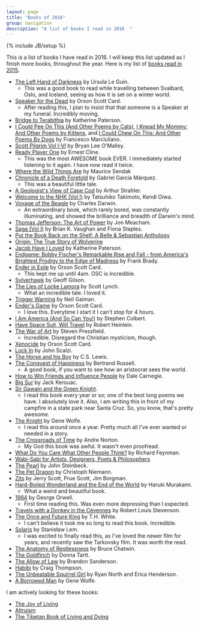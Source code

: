```yaml
---
layout: page
title: "Books of 2016"
group: navigation
description: "A list of books I read in 2016  "
---
```

{% include JB/setup %}

This is a list of books I have read in 2016. I will keep this list updated as I finish more books, throughout the year. Here is my list of [books read in 2015](http://burntfen.com/2015-12-29/books-i-read-in-2015).

* [The Left Hand of Darkness](https://en.wikipedia.org/wiki/The_Left_Hand_of_Darkness) by Ursula Le Guin.
  - This was a good book to read while travelling between Svalbard, Oslo, and Iceland, seeing as how it is set on a winter world.
* [Speaker for the Dead](https://en.wikipedia.org/wiki/Speaker_for_the_Dead) by Orson Scott Card.
  - After reading this, I plan to insist that that someone is a Speaker at my funeral. Incredibly moving.
* [Bridge to Terabithia](https://en.wikipedia.org/wiki/Bridge_to_Terabithia_(novel)) by Katherine Paterson.
* [I Could Pee On This (And Other Poems by Cats)](http://www.amazon.com/Could-Pee-This-Other-Poems/dp/1452110581), [I Knead My Mommy: And Other Poems by Kittens](http://www.amazon.com/Knead-My-Mommy-Other-Kittens/dp/1452132917), and [I Could Chew On This: And Other Poems By Dogs](http://www.amazon.com/Could-Chew-This-Other-Poems/dp/1452119031) by Francesco Marciuliano.
* [Scott Pilgrim Vol I-VI](https://en.wikipedia.org/wiki/Scott_Pilgrim) by Bryan Lee O'Malley.
* [Ready Player One](https://en.wikipedia.org/wiki/Ready_Player_One) by Ernest Cline.
  - This was the most AWESOME book EVER. I immediately started listening to it again. I have now read it twice.
* [Where the Wild Things Are](https://en.wikipedia.org/wiki/Where_the_Wild_Things_Are) by Maurice Sendak
* [Chronicle of a Death Foretold](https://en.wikipedia.org/wiki/Chronicle_of_a_Death_Foretold) by Gabriel García Márquez.
  - This was a beautiful little tale.
* [A Geologist's View of Cape Cod](http://www.amazon.com/A-Geologists-View-Cape-Cod/dp/0940160390) by Arthur Strahler.
* [Welcome to the NHK (Vol I)](https://en.wikipedia.org/wiki/Welcome_to_the_N.H.K.) by Tatsuhiko Takimoto, Kendi Oiwa.
* [Voyage of the Beagle](http://www.amazon.com/The-Voyage-Beagle-Researches-Classics/dp/014043268X) by Charles Darwin.
  - An extraordinary book, which rarely bored, was constantly illuminating, and showed the brilliance and breadth of Darwin's mind.
* [Thomas Jefferson: The Art of Power](http://www.amazon.com/Thomas-Jefferson-The-Art-Power/dp/0812979486) by Jon Meacham.
* [Saga (Vol I)](https://en.wikipedia.org/wiki/Saga_(comic_book)) by Brian K. Vaughan and Fiona Staples.
* [Put the Book Back on the Shelf: A Belle & Sebastian Anthology](https://en.wikipedia.org/wiki/Put_the_Book_Back_on_the_Shelf)
* [Origin: The True Story of Wolverine](https://en.wikipedia.org/wiki/Origin_(comics))
* [Jacob Have I Loved](https://en.wikipedia.org/wiki/Jacob_Have_I_Loved) by Katherine Paterson.
* [Endgame: Bobby Fischer's Remarkable Rise and Fall - from America's Brightest Prodigy to the Edge of Madness](http://www.amazon.com/Endgame-Fischers-Remarkable-Americas-Brightest/dp/0307463915) by Frank Brady.
* [Ender in Exile](https://en.wikipedia.org/wiki/Ender_in_Exile) by Orson Scott Card.
  - This kept me up until 4am. OSC is incredible.
* [Sylverhawk](http://www.amazon.com/Sylverhawk-Geoff-Gilson-ebook/dp/B01328HYBO) by Geoff Gilson.
* [The Lies of Locke Lamora](https://en.wikipedia.org/wiki/The_Lies_of_Locke_Lamora) by Scott Lynch.
  - What an incredible tale. I loved it.
* [Trigger Warning](http://www.nytimes.com/2015/03/08/books/review/neil-gaimans-trigger-warning.html) by Neil Gaiman.
* [Ender's Game](https://en.wikipedia.org/wiki/Ender%27s_Game) by Orson Scott Card.
  - I love this. Everytime I start it I can't stop for 4 hours.
* [I Am America (And So Can You!)](https://en.wikipedia.org/wiki/I_Am_America_(And_So_Can_You!)) by Stephen Colbert.
* [Have Space Suit, Will Travel](https://en.wikipedia.org/wiki/Have_Space_Suit%E2%80%94Will_Travel) by Robert Heinlein.
* [The War of Art](https://en.wikipedia.org/wiki/The_War_of_Art_(book)) by Steven Pressfield.
  - Incredible. Disregard the Christian mysticism, though.
* [Xenocide](https://en.wikipedia.org/wiki/Xenocide) by Orson Scott Card.
* [Lock In](https://en.wikipedia.org/wiki/Lock_In) by John Scalzi.
* [The Horse and his Boy](https://en.wikipedia.org/wiki/The_Horse_and_His_Boy) by C.S. Lewis.
* [The Conquest of Happiness](http://russell-j.com/beginner/COH-TEXT.HTM) by Bertrand Russell.
  - A good book, if you want to see how an aristocrat sees the world.
* [How to Win Friends and Influence People](https://en.wikipedia.org/wiki/How_to_Win_Friends_and_Influence_People) by Dale Carnegie.
* [Big Sur](https://en.wikipedia.org/wiki/Big_Sur_(novel)) by Jack Kerouac.
* [Sir Gawain and the Green Knight](https://en.wikipedia.org/wiki/Sir_Gawain_and_the_Green_Knight).
  - I read this book every year or so; one of the best long poems we have. I absolutely love it. Also, I am writing this in front of my campfire in a state park near Santa Cruz. So, you know, that's pretty awesome.
* [The Knight](https://en.wikipedia.org/wiki/The_Knight_(novel)) by Gene Wolfe.
  - I read this around once a year. Pretty much all I've ever wanted or needed in a story.
* [The Crossroads of Time](http://www.amazon.com/Crossroads-Time-Andre-Norton/dp/0441123163) by Andre Norton.
  - My God this book was awful. It wasn't even proofread.
* [What Do You Care What Other People Think?](https://en.wikipedia.org/wiki/What_Do_You_Care_What_Other_People_Think%3F) by Richard Feynman.
* [Wabi-Sabi for Artists, Designers, Poets & Philosophers](http://www.amazon.com/Wabi-Sabi-Artists-Designers-Poets-Philosophers/dp/0981484603)
* [The Pearl](https://en.wikipedia.org/wiki/The_Pearl_(novel)) by John Steinbeck.
* [The Pet Dragon](http://www.amazon.com/Pet-Dragon-Adventure-Friendship-Characters/dp/0061577766) by Christoph Niemann.
* [Zits](http://www.bookdepository.com/Zits-Jerry-Scott-Jim-Borgman-Prue-Scott/9780836268256?ref=bd_ser_1) by Jerry Scott, Prue Scott, Jim Borgman.
* [Hard-Boiled Wonderland and the End of the World](https://en.wikipedia.org/wiki/Hard-Boiled_Wonderland_and_the_End_of_the_World) by Haruki Murakami.
  - What a weird and beautiful book.
* [1984](https://en.wikipedia.org/wiki/Nineteen_Eighty-Four) by George Orwell.
  - First time reading this. Was even more depressing than I expected.
* [Travels with a Donkey in the Cévennes](https://en.wikipedia.org/wiki/Travels_with_a_Donkey_in_the_C%C3%A9vennes) by Robert Louis Stevenson.
* [The Once and Future King](https://en.wikipedia.org/wiki/The_Once_and_Future_King) by T.H. White.
  - I can't believe it took me so long to read this book. Incredible.
* [Solaris](https://en.wikipedia.org/wiki/Solaris_(novel)) by Stanisław Lem.
  - I was excited to finally read this, as I've loved the newer film for years, and recently saw the Tarkovsky film. It was worth the read.
* [The Anatomy of Restlessness](https://www.amazon.com/Anatomy-Restlessness-Selected-Writings-1969-1989/dp/0140256989) by Bruce Chatwin.
* [The Goldfinch](https://www.amazon.com/Goldfinch-Novel-Pulitzer-Prize-Fiction/dp/0316055433) by Donna Tartt.
* [The Allow of Law](https://www.amazon.com/Alloy-Law-Mistborn-Novel/dp/0765368544) by Brandon Sanderson.
* [Habibi](https://www.amazon.com/Habibi-Pantheon-Graphic-Novels-Thompson/dp/0375424148/ref=sr_1_1?s=books&ie=UTF8&qid=1473254331&sr=1-1&keywords=habibi) by Craig Thompson.
* [The Unbeatable Squirrel Girl](https://en.wikipedia.org/wiki/The_Unbeatable_Squirrel_Girl) by Ryan North and Erica Henderson.
* [A Borrowed Man](https://www.amazon.com/Borrowed-Man-Gene-Wolfe/dp/0765381141) by Gene Wolfe.

I am actively looking for these books:

* [The Joy of Living](https://www.amazon.com/Joy-Living-Unlocking-Science-Happiness/dp/0307347311)
* [Altruism](https://www.amazon.com/Altruism-Power-Compassion-Change-Yourself/dp/031620823X/ref=sr_1_1?s=books&ie=UTF8&qid=1473952415&sr=1-1&keywords=altruism)
* [The Tibetan Book of Living and Dying](https://www.amazon.com/Tibetan-Book-Living-Dying-International/dp/0062508342/ref=sr_1_1?s=books&ie=UTF8&qid=1473952434&sr=1-1&keywords=tibetan+book+of+living)
